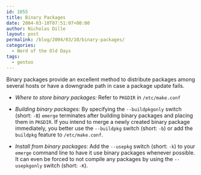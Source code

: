 ```yaml
---
id: 1055
title: Binary Packages
date: 2004-03-10T07:51:07+00:00
author: Nicholas Dille
layout: post
permalink: /blog/2004/03/10/binary-packages/
categories:
  - Nerd of the Old Days
tags:
  - gentoo
---
```

Binary packages provide an excellent method to distribute packages among several hosts or have a downgrade path in case a package update fails.<!--more-->

* _Where to store binary packages:_ Refer to `PKGDIR` in `/etc/make.conf`

* _Building binary packages:_ By specifying the `--buildpkgonly` switch (short: `-B`) `emerge` terminates after building binary packages and placing them in `PKGDIR`. If you intend to merge a newly created binary package immediately, you better use the `--buildpkg` switch (short: `-b`) or add the `buildpkg` feature to `/etc/make.conf`.

* _Install from binary packages:_ Add the `--usepkg` switch (short: `-k`) to your `emerge` command line to have it use binary packages whenever possible. It can even be forced to not compile any packages by using the `--usepkgonly` switch (short: `-K`).